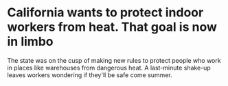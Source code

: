 # California wants to protect indoor workers from heat. That goal is now in limbo

The state was on the cusp of making new rules to protect people who work in places like warehouses from dangerous heat. A last-minute shake-up leaves workers wondering if they'll be safe come summer.